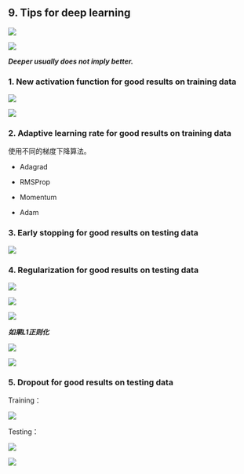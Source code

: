 ## 9. Tips for deep learning

![](https://github.com/steveLauwh/DeepLearning-notes/raw/master/Hung-yi%20Lee%20Machine%20Learning%20Notes/image/9.1.PNG)

![](https://github.com/steveLauwh/DeepLearning-notes/raw/master/Hung-yi%20Lee%20Machine%20Learning%20Notes/image/9.2.PNG)

***Deeper usually does not imply better.***

### 1. New activation function for good results on training data

![](https://github.com/steveLauwh/DeepLearning-notes/raw/master/Hung-yi%20Lee%20Machine%20Learning%20Notes/image/9.3.PNG)

![](https://github.com/steveLauwh/DeepLearning-notes/raw/master/Hung-yi%20Lee%20Machine%20Learning%20Notes/image/9.4.PNG)

### 2. Adaptive learning rate for good results on training data

使用不同的梯度下降算法。

* Adagrad

* RMSProp

* Momentum

* Adam

### 3. Early stopping for good results on testing data

![](https://github.com/steveLauwh/DeepLearning-notes/raw/master/Hung-yi%20Lee%20Machine%20Learning%20Notes/image/9.5.PNG)

### 4. Regularization for good results on testing data

![](https://github.com/steveLauwh/DeepLearning-notes/raw/master/Hung-yi%20Lee%20Machine%20Learning%20Notes/image/9.6.PNG)

![](https://github.com/steveLauwh/DeepLearning-notes/raw/master/Hung-yi%20Lee%20Machine%20Learning%20Notes/image/9.7.PNG)

![](https://github.com/steveLauwh/DeepLearning-notes/raw/master/Hung-yi%20Lee%20Machine%20Learning%20Notes/image/9.8.PNG)

***如果L1正则化***

![](https://github.com/steveLauwh/DeepLearning-notes/raw/master/Hung-yi%20Lee%20Machine%20Learning%20Notes/image/9.9.PNG)

![](https://github.com/steveLauwh/DeepLearning-notes/raw/master/Hung-yi%20Lee%20Machine%20Learning%20Notes/image/9.10.PNG)

### 5. Dropout for good results on testing data

Training：

![](https://github.com/steveLauwh/DeepLearning-notes/raw/master/Hung-yi%20Lee%20Machine%20Learning%20Notes/image/9.11.PNG)

Testing：

![](https://github.com/steveLauwh/DeepLearning-notes/raw/master/Hung-yi%20Lee%20Machine%20Learning%20Notes/image/9.12.PNG)

![](https://github.com/steveLauwh/DeepLearning-notes/raw/master/Hung-yi%20Lee%20Machine%20Learning%20Notes/image/9.13.PNG)



